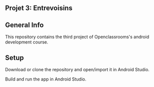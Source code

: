 
## Projet 3: Entrevoisins

## General Info
This repository contains the third project of Openclassrooms's android development course.

## Setup
Download or clone the repository and open/import it in Android Studio.

Build and run the app in Android Studio.




